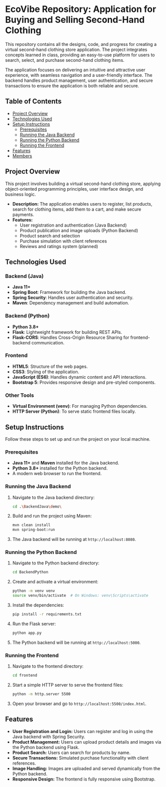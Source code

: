 # EcoVibe Repository: Application for Buying and Selling Second-Hand Clothing

This repository contains all the designs, code, and progress for creating a virtual second-hand clothing store application. The project integrates concepts learned in class, providing an easy-to-use platform for users to search, select, and purchase second-hand clothing items.

The application focuses on delivering an intuitive and attractive user experience, with seamless navigation and a user-friendly interface. The backend handles product management, user authentication, and secure transactions to ensure the application is both reliable and secure.

## Table of Contents

- [Project Overview](#project-overview)
- [Technologies Used](#technologies-used)
- [Setup Instructions](#setup-instructions)
  - [Prerequisites](#prerequisites)
  - [Running the Java Backend](#running-the-java-backend)
  - [Running the Python Backend](#running-the-python-backend)
  - [Running the Frontend](#running-the-frontend)
- [Features](#features)
- [Members](#members)

## Project Overview

This project involves building a virtual second-hand clothing store, applying object-oriented programming principles, user interface design, and business logic.

- **Description:** The application enables users to register, list products, search for clothing items, add them to a cart, and make secure payments.
- **Features:**
  - User registration and authentication (Java Backend)
  - Product publication and image uploads (Python Backend)
  - Product search and selection
  - Purchase simulation with client references
  - Reviews and ratings system (planned)

## Technologies Used

### **Backend (Java)**
- **Java 11+**
- **Spring Boot**: Framework for building the Java backend.
- **Spring Security**: Handles user authentication and security.
- **Maven**: Dependency management and build automation.

### **Backend (Python)**
- **Python 3.8+**
- **Flask**: Lightweight framework for building REST APIs.
- **Flask-CORS**: Handles Cross-Origin Resource Sharing for frontend-backend communication.

### **Frontend**
- **HTML5**: Structure of the web pages.
- **CSS3**: Styling of the application.
- **JavaScript (ES6)**: Handles dynamic content and API interactions.
- **Bootstrap 5**: Provides responsive design and pre-styled components.

### **Other Tools**
- **Virtual Environment (venv)**: For managing Python dependencies.
- **HTTP Server (Python)**: To serve static frontend files locally.

## Setup Instructions

Follow these steps to set up and run the project on your local machine.

### Prerequisites

- **Java 11+** and **Maven** installed for the Java backend.
- **Python 3.8+** installed for the Python backend.
- A modern web browser to run the frontend.

### Running the Java Backend

1. Navigate to the Java backend directory:
   ```bash
   cd .\BackendJava\demo\
   ```
2. Build and run the project using Maven:
   ```bash
   mvn clean install
   mvn spring-boot:run
   ```
3. The Java backend will be running at `http://localhost:8080`.

### Running the Python Backend

1. Navigate to the Python backend directory:
   ```bash
   cd BackendPython
   ```
2. Create and activate a virtual environment:
   ```bash
   python -m venv venv
   source venv/bin/activate  # On Windows: venv\Scripts\activate
   ```
3. Install the dependencies:
   ```bash
   pip install -r requirements.txt
   ```
4. Run the Flask server:
   ```bash
   python app.py
   ```
5. The Python backend will be running at `http://localhost:5000`.

### Running the Frontend

1. Navigate to the frontend directory:
   ```bash
   cd frontend
   ```
2. Start a simple HTTP server to serve the frontend files:
   ```bash
   python -m http.server 5500
   ```
3. Open your browser and go to `http://localhost:5500/index.html`.

## Features

- **User Registration and Login:** Users can register and log in using the Java backend with Spring Security.
- **Product Management:** Users can upload product details and images via the Python backend using Flask.
- **Product Search:** Users can search for products by name.
- **Secure Transactions:** Simulated purchase functionality with client references.
- **Image Handling:** Images are uploaded and served dynamically from the Python backend.
- **Responsive Design:** The frontend is fully responsive using Bootstrap.

